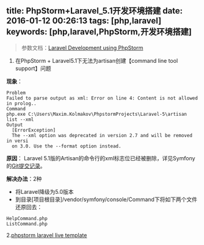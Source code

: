 title: PhpStorm+Laravel_5.1开发环境搭建
date: 2016-01-12 00:26:13
tags: [php,laravel]
keywords: [php,laravel,PhpStorm,开发环境搭建]
---
> 参数文档：[Laravel Development using PhpStorm][1]

 1. 在PhpStorm + Laravel5.1下无法为artisan创建【command line tool support】问题

**现象**：
```
Problem
Failed to parse output as xml: Error on line 4: Content is not allowed in prolog..
Command
php.exe C:\Users\Maxim.Kolmakov\PhpstormProjects\Laravel-5\artisan list --xml
Output                                                                               
  [ErrorException]                                                             
  The --xml option was deprecated in version 2.7 and will be removed in versi  
  on 3.0. Use the --format option instead.

```
**原因**：
Laravel 5.1版的Artisan的命令行的xml标志位已经被删除，详见Symfony的[Git提交记录][2]。

**解决办法**：2种
- 将Laravel降级为5.0版本
- 到目录[项目根目录]/vendor/symfony/console/Command下将如下两个文件还原回去：
```
HelpCommand.php
ListCommand.php
```

2.[phpstorm laravel live template][3]

  [1]: https://confluence.jetbrains.com/display/PhpStorm/Laravel+Development+using+PhpStorm
  [2]: https://github.com/symfony/console/commit/6d6d9031b9148fed0e2aacb98ac23ce6168ba7ac
  [3]:https://github.com/koomai/phpstorm-laravel-live-templates